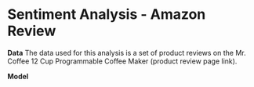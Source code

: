 # Sentiment Analysis - Amazon Review

**Data**
The data used for this analysis is a set of product reviews on the Mr. Coffee 12 Cup Programmable Coffee Maker (product review page link).


**Model**
